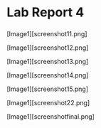 # Lab Report 4
###

[Image1][screenshot11.png]

[Image1][screenshot12.png]

[Image1][screenshot13.png]

[Image1][screenshot14.png]

[Image1][screenshot15.png]

[Image1][screenshot22.png]

[Image1][screenshotfinal.png]
